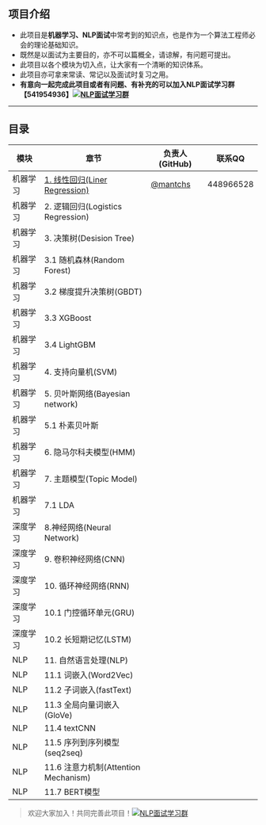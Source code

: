 ## 项目介绍

- 此项目是**机器学习、NLP面试**中常考到的知识点，也是作为一个算法工程师必会的理论基础知识。
- 既然是以面试为主要目的，亦不可以篇概全，请谅解，有问题可提出。
- 此项目以各个模块为切入点，让大家有一个清晰的知识体系。
- 此项目亦可拿来常读、常记以及面试时复习之用。
- **有意向一起完成此项目或者有问题、有补充的可以加入NLP面试学习群【541954936】<a target="_blank" href="//shang.qq.com/wpa/qunwpa?idkey=863f915b9178560bd32ca07cd090a7d9e6f5f90fcff5667489697b1621cecdb3"><img border="0" src="http://pub.idqqimg.com/wpa/images/group.png" alt="NLP面试学习群" title="NLP面试学习群"></a>**

------



## 目录

| 模块     | 章节                                                         | 负责人(GitHub)                         | 联系QQ    |
| -------- | ------------------------------------------------------------ | -------------------------------------- | --------- |
| 机器学习 | [1. 线性回归(Liner Regression)](https://github.com/NLP-LOVE/ML-NLP/blob/master/Machine%20Learning/1.Liner%20Regression.md) | [@mantchs](https://github.com/mantchs) | 448966528 |
| 机器学习 | 2. 逻辑回归(Logistics Regression)                            |                                        |           |
| 机器学习 | 3. 决策树(Desision Tree)                                     |                                        |           |
| 机器学习 | 3.1 随机森林(Random Forest)                                  |                                        |           |
| 机器学习 | 3.2 梯度提升决策树(GBDT)                                     |                                        |           |
| 机器学习 | 3.3 XGBoost                                                  |                                        |           |
| 机器学习 | 3.4 LightGBM                                                 |                                        |           |
| 机器学习 | 4. 支持向量机(SVM)                                           |                                        |           |
| 机器学习 | 5. 贝叶斯网络(Bayesian network)                              |                                        |           |
| 机器学习 | 5.1 朴素贝叶斯                                               |                                        |           |
| 机器学习 | 6. 隐马尔科夫模型(HMM)                                       |                                        |           |
| 机器学习 | 7. 主题模型(Topic Model)                                     |                                        |           |
| 机器学习 | 7.1 LDA                                                      |                                        |           |
| 深度学习 | 8.神经网络(Neural Network)                                   |                                        |           |
| 深度学习 | 9. 卷积神经网络(CNN)                                         |                                        |           |
| 深度学习 | 10. 循环神经网络(RNN)                                        |                                        |           |
| 深度学习 | 10.1 门控循环单元(GRU)                                       |                                        |           |
| 深度学习 | 10.2 长短期记忆(LSTM)                                        |                                        |           |
| NLP      | 11. 自然语言处理(NLP)                                        |                                        |           |
| NLP      | 11.1 词嵌入(Word2Vec)                                        |                                        |           |
| NLP      | 11.2 子词嵌入(fastText)                                      |                                        |           |
| NLP      | 11.3 全局向量词嵌入(GloVe)                                   |                                        |           |
| NLP      | 11.4 textCNN                                                 |                                        |           |
| NLP      | 11.5 序列到序列模型(seq2seq)                                 |                                        |           |
| NLP      | 11.6 注意力机制(Attention Mechanism)                         |                                        |           |
| NLP      | 11.7 BERT模型                                                |                                        |           |



> 欢迎大家加入！共同完善此项目！<a target="_blank" href="//shang.qq.com/wpa/qunwpa?idkey=863f915b9178560bd32ca07cd090a7d9e6f5f90fcff5667489697b1621cecdb3"><img border="0" src="http://pub.idqqimg.com/wpa/images/group.png" alt="NLP面试学习群" title="NLP面试学习群"></a>
